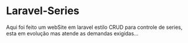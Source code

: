# Laravel-Series
Aqui foi feito um webSite em laravel estilo CRUD para controle de series, esta em evolução mas atende as demandas exigidas...
